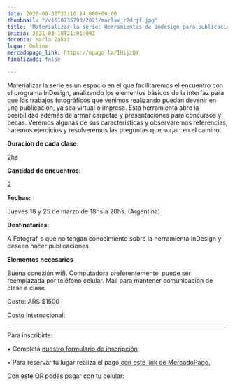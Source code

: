 ```yaml
---
date: 2020-09-30T23:10:14.000+00:00
thumbnail: "/v1610735793/2021/marlax_r2drjf.jpg"
title: 'Materializar la serie: Herramientas de indesign para publicaciones urgentes '
inicio: 2021-03-18T21:01:00Z
docente: Marla Zakai
lugar: Online
mercadopago_link: https://mpago.la/1HijzQY
finalizado: false

---
```

Materializar la serie es un espacio en el que facilitaremos el encuentro con el programa InDesign, analizando los elementos básicos de la interfaz para que los trabajos fotográficos que venimos realizando puedan devenir en una publicación, ya sea virtual o impresa. Esta herramienta abre la posibilidad además de armar carpetas y presentaciones para concursos y becas. Veremos algunas de sus características y observaremos referencias, haremos ejercicios y resolveremos las preguntas que surjan en el camino.

**Duración de cada clase:**

2hs

**Cantidad de encuentros:**

2

**Fechas:**

Jueves 18 y 25 de marzo de 18hs a 20hs. (Argentina)

  
**Destinataries**:

A Fotograf_s que no tengan conocimiento sobre la herramienta InDesign y deseen hacer publicaciones.

**Elementos necesarios**

Buena conexión wifi. Computadora preferentemente, puede ser reemplazada por teléfono celular. Mail para mantener comunicación de clase a clase.

Costo: ARS $1500

Costo internacional: 

***

Para inscribirte:

• Completá [nuestro formulario de inscripción ](https://docs.google.com/forms/d/1RhDzeF1odvRAk5BRAHQtZBL2LjXZd1H81fV54NRRL6w/edit)

• Para reservar tu lugar realizá el pago[ con este link de MercadoPago.](https://mpago.la/1HijzQY)

Con este QR podés pagar con tu celular: